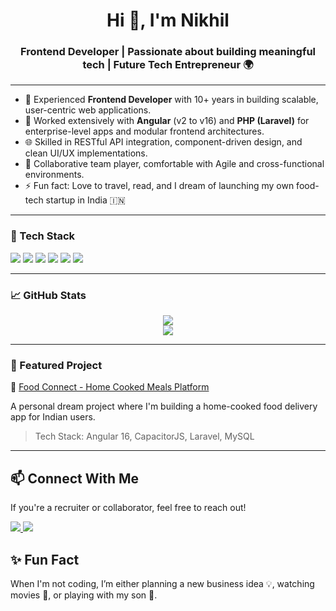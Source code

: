 <h1 align="center">Hi 👋, I'm Nikhil</h1>
<h3 align="center">Frontend Developer | Passionate about building meaningful tech | Future Tech Entrepreneur 🌍</h3>

---
- 🔧 Experienced **Frontend Developer** with 10+ years in building scalable, user-centric web applications.
- 💼 Worked extensively with **Angular** (v2 to v16) and **PHP (Laravel)** for enterprise-level apps and modular frontend architectures.
- 🌐 Skilled in RESTful API integration, component-driven design, and clean UI/UX implementations.
- 🤝 Collaborative team player, comfortable with Agile and cross-functional environments. 
- ⚡ Fun fact: Love to travel, read, and I dream of launching my own food-tech startup in India 🇮🇳

---

### 🚀 Tech Stack

<p align="left">
  <img src="https://img.shields.io/badge/Angular-DD0031?style=for-the-badge&logo=angular&logoColor=white" />
  <img src="https://img.shields.io/badge/PHP-777BB4?style=for-the-badge&logo=php&logoColor=white" />
  <img src="https://img.shields.io/badge/Laravel-FF2D20?style=for-the-badge&logo=laravel&logoColor=white" />
  <img src="https://img.shields.io/badge/MySQL-005C84?style=for-the-badge&logo=mysql&logoColor=white" />
  <img src="https://img.shields.io/badge/NgRx-7E57C2?style=for-the-badge&logo=ngrx&logoColor=white" />
  <img src="https://img.shields.io/badge/JavaScript-F7DF1E?style=for-the-badge&logo=javascript&logoColor=black" />

</p>

---

### 📈 GitHub Stats

<p align="center">
  <img src="https://github-readme-stats.vercel.app/api?username=gitnikk&show_icons=true&theme=tokyonight" />
  <br />
  <img src="https://github-readme-streak-stats.herokuapp.com?user=gitnikk&theme=tokyonight" />
</p>

---

### 🚀 Featured Project

🔗 [Food Connect - Home Cooked Meals Platform](https://github.com/gitnikk/food-connect)

A personal dream project where I'm building a home-cooked food delivery app for Indian users.  
> Tech Stack: Angular 16, CapacitorJS, Laravel, MySQL

---
## 📫 Connect With Me
If you're a recruiter or collaborator, feel free to reach out!

<p>
  <a href="https://www.linkedin.com/in/nikhiljadhav1990/" target="_blank">
    <img src="https://img.shields.io/badge/LinkedIn-0077B5?style=for-the-badge&logo=linkedin&logoColor=white"/>
  </a>
  <a href="mailto:nikhil09jadhav@gmail.com">
    <img src="https://img.shields.io/badge/Gmail-D14836?style=for-the-badge&logo=gmail&logoColor=white"/>
  </a>
</p>

## ✨ Fun Fact
When I'm not coding, I’m either planning a new business idea 💡, watching movies 🍿, or playing with my son 👶.

